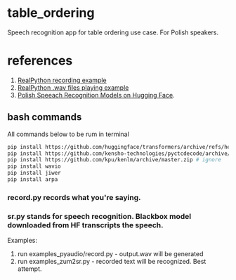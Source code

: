 # table_ordering
Speech recognition app for table ordering use case.
For Polish speakers.

# references

1. [RealPython recording example](https://realpython.com/python-speech-recognition/#working-with-microphones)
2. [RealPython .wav files playing example](https://realpython.com/playing-and-recording-sound-python/#pyaudio)
3. [Polish Speeach Recognition Models on Hugging Face](https://huggingface.co/models?language=pl&pipeline_tag=automatic-speech-recognition&sort=downloads). 

## bash commands

All commands below to be rum in terminal

```bash
pip install https://github.com/huggingface/transformers/archive/refs/heads/master.zip
pip install https://github.com/kensho-technologies/pyctcdecode/archive/refs/heads/main.zip
pip install https://github.com/kpu/kenlm/archive/master.zip # ignore
pip install wavio
pip install jiwer
pip install arpa

```
### **record.py** records what you're saying.
### **sr.py** stands for speech recognition. Blackbox model downloaded from HF transcripts the speech.

Examples:
1. run examples_pyaudio/record.py - output.wav will be generated 
2. run examples_zum2sr.py - recorded text will be recognized. Best attempt.